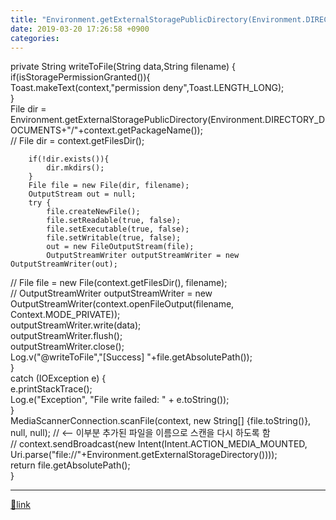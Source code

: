 ```yaml
---
title: "Environment.getExternalStoragePublicDirectory(Environment.DIRECTORY_DOCUMENTS)  파일 추가 후, 윈도우에서 안 보일 경우. not showing on windows explorer"
date: 2019-03-20 17:26:58 +0900
categories: 
---
```

  

private String writeToFile(String data,String filename) {  
        if(isStoragePermissionGranted()){  
            Toast.makeText(context,"permission deny",Toast.LENGTH_LONG);  
        }  
        File dir = Environment.getExternalStoragePublicDirectory(Environment.DIRECTORY_DOCUMENTS+"/"+context.getPackageName());  
//        File dir = context.getFilesDir();  
  
        if(!dir.exists()){  
            dir.mkdirs();  
        }  
        File file = new File(dir, filename);  
        OutputStream out = null;  
        try {  
            file.createNewFile();  
            file.setReadable(true, false);  
            file.setExecutable(true, false);  
            file.setWritable(true, false);  
            out = new FileOutputStream(file);  
            OutputStreamWriter outputStreamWriter = new OutputStreamWriter(out);  
//            File file = new File(context.getFilesDir(), filename);  
//            OutputStreamWriter outputStreamWriter = new OutputStreamWriter(context.openFileOutput(filename, Context.MODE_PRIVATE));  
            outputStreamWriter.write(data);  
            outputStreamWriter.flush();  
            outputStreamWriter.close();  
            Log.v("@writeToFile","[Success] "+file.getAbsolutePath());  
        }  
        catch (IOException e) {  
            e.printStackTrace();  
            Log.e("Exception", "File write failed: " + e.toString());  
        }  
        MediaScannerConnection.scanFile(context, new String[] {file.toString()}, null, null); // &lt;-- 이부분 추가된 파일을 이름으로 스캔을 다시 하도록 함  
//        context.sendBroadcast(new Intent(Intent.ACTION_MEDIA_MOUNTED, Uri.parse("file://"+Environment.getExternalStorageDirectory())));  
        return file.getAbsolutePath();  
    }



  
  
  




  ***
[🔗link](http://www.mins01.com/mh/tech/read/1263)